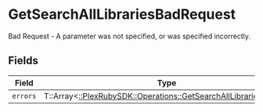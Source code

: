 # GetSearchAllLibrariesBadRequest

Bad Request - A parameter was not specified, or was specified incorrectly.


## Fields

| Field                                                                                                                      | Type                                                                                                                       | Required                                                                                                                   | Description                                                                                                                |
| -------------------------------------------------------------------------------------------------------------------------- | -------------------------------------------------------------------------------------------------------------------------- | -------------------------------------------------------------------------------------------------------------------------- | -------------------------------------------------------------------------------------------------------------------------- |
| `errors`                                                                                                                   | T::Array<[::PlexRubySDK::Operations::GetSearchAllLibrariesErrors](../../models/operations/getsearchalllibrarieserrors.md)> | :heavy_minus_sign:                                                                                                         | N/A                                                                                                                        |